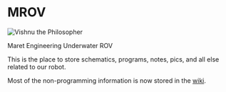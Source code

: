 MROV
====

![Vishnu the Philosopher](https://cloud.githubusercontent.com/assets/5304541/12457632/8ec1f608-bf73-11e5-9bc8-b1f07462b851.jpg)


Maret Engineering Underwater ROV

This is the place to store schematics, programs, notes, pics, and all else related to our robot.

Most of the non-programming information is now stored in the [wiki](https://github.com/MaretEngineering/MROV/wiki).
